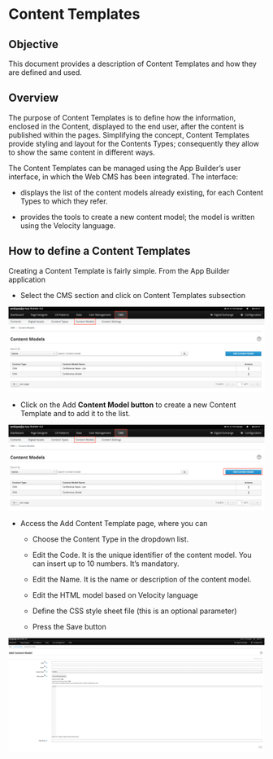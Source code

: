 # Content Templates

## Objective

This document provides a description of Content Templates and how they
are defined and used.

## Overview

The purpose of Content Templates is to define how the information,
enclosed in the Content, displayed to the end user, after the content is
published within the pages. Simplifying the concept, Content Templates
provide styling and layout for the Contents Types; consequently they
allow to show the same content in different ways.

The Content Templates can be managed using the App Builder’s user
interface, in which the Web CMS has been integrated. The interface:

-   displays the list of the content models already existing, for each
    Content Types to which they refer.

-   provides the tools to create a new content model; the model is
    written using the Velocity language.

## How to define a Content Templates

Creating a Content Template is fairly simple. From the App Builder
application

-   Select the CMS section and click on Content Templates subsection

![image](./extracted-media/media/ContentModel1.png)

-   Click on the Add **Content Model button** to create a new Content
    Template and to add it to the list.

![image](./extracted-media/media/ContentModel2.png)

-   Access the Add Content Template page, where you can

    -   Choose the Content Type in the dropdown list.

    -   Edit the Code. It is the unique identifier of the content model.
        You can insert up to 10 numbers. It’s mandatory.

    -   Edit the Name. It is the name or description of the content
        model.

    -   Edit the HTML model based on Velocity language

    -   Define the CSS style sheet file (this is an optional parameter)

    -   Press the Save button

![image](./extracted-media/media/ContentModel3.png)

